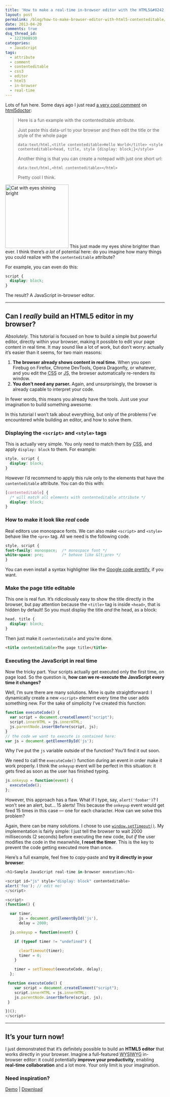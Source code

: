 ```yaml
---
title: 'How to make a real-time in-browser editor with the HTML5&#8242;s contenteditable attribute'
layout: post
permalink: /blog/how-to-make-browser-editor-with-html5-contenteditable/
date: 2013-04-20
comments: true
dsq_thread_id:
  - 1223908930
categories:
  - JavaScript
tags:
  - attribute
  - comment
  - contenteditable
  - css3
  - editor
  - html5
  - in-browser
  - real-time
---
```


<p>
  Lots of fun here. Some days ago I just read <a href="http://html5doctor.com/the-contenteditable-attribute/#comment-21228" target="_blank" rel="nofollow">a very cool comment</a> on <a href="http://html5doctor.com/" target="_blank" rel="nofollow">html5doctor</a>:
</p>

<blockquote>
  <p>
    Here is a fun example with the contenteditable attribute.
  </p>

  <p>
    Just paste this data-url to your browser and then edit the title or the style of the whole page
  </p>

  <p>
    <code>data:text/html,&lt;title contenteditable&gt;Hello World&lt;/title&gt; &lt;style contenteditable&gt;head, title, style {display: block;}&lt;/style&gt;</code>
  </p>

  <p>
    Another thing is that you can create a notepad with just one short url:
  </p>

  <p>
    <code>data:text/html,&lt;html contenteditable&gt;&lt;/html&gt;</code>
  </p>

  <p>
    Pretty cool I think.
  </p>
</blockquote>

<p>
  <img src="/images/cat2.jpg" alt="Cat with eyes shining bright" width="200" height="200" class="basic-alignment right" /></a> This just made my eyes shine brighter than ever. I think there&#8217;s <em>a lot</em> of potential here: do you imagine how many things you could realize with the <code>contenteditable</code> attribute?
</p>

<p>
  For example, you can even do this:
</p>

``` css
script {
  display: block;
}
```

<p>
  The result? A JavaScript in-browser editor.
</p>

<hr />

<h2>
  Can I <em>really</em> build an HTML5 editor in my browser?
</h2>

<p>
  <em>Absolutely</em>. This tutorial is focused on how to build a simple but powerful editor, directly within your browser, making it possible to edit your page content in real time. It may sound like a lot of work, but don&#8217;t worry: actually it&#8217;s easier than it seems, for two main reasons:
</p>

<ol>
  <li>
    <strong>The browser already shows content in real time.</strong> When you open Firebug on Firefox, Chrome DevTools, Opera Dragonfly, or whatever, and you edit the <abbr title="Cascading Style Sheets">CSS</abbr> or <abbr title="JavaScript">JS</abbr>, the browser automatically re-renders its window.
  </li>
  <li>
    <strong>You don&#8217;t need any parser.</strong> Again, and unsurprisingly, the browser is already capable to interpret your code.
  </li>
</ol>

<p>
  In fewer words, this means you already have the tools. Just use your imagination to build something awesome.
</p>

<p>
  In this tutorial I won&#8217;t talk about everything, but only of the problems I&#8217;ve encountered while building an editor, and how to solve them.
</p>

<h3>
  Displaying the <code>&lt;script></code> and <code>&lt;style></code> tags
</h3>

<p>
  This is actually very simple. You only need to match them by <abbr title="Cascading Style Sheets">CSS</abbr>, and apply <code>display: block</code> to them. For example:
</p>

``` css
style, script {
  display: block;
}
```

<p>
  However I&#8217;d recommend to apply this rule only to the elements that have the <code>contenteditable</code> attribute. You can do this with:
</p>

``` css
[contenteditable] {
  /* will match all elements with contenteditable attribute */
  display: block;
}
```

<h3>
  How to make it look like <em>real</em> code
</h3>

<p>
  Real editors use monospace fonts. We can also make <code>&lt;script></code> and <code>&lt;style></code> behave like the <code>&lt;pre></code> tag. All we need is the following code.
</p>

``` css
style, script {
font-family: monospace;  /* monospace font */
white-space: pre;        /* behave like &lt;pre> */
}
```

<p>
  You can even install a syntax highlighter like the <a href="https://code.google.com/p/google-code-prettify/" target="_blank" rel="nofollow">Google code prettify</a>, if you want.
</p>

<h3>
  Make the page title editable
</h3>

<p>
  This one is real fun. It&#8217;s ridicolously easy to show the title directly in the browser, but pay attention because the <code>&lt;title></code> tag is inside <code>&lt;head></code>, that is hidden by default! So you must display the title <em>and</em> the head, as a block:
</p>

``` css
head, title {
  display: block;
}
```

<p>
  Then just make it <code>contenteditable</code> and you&#8217;re done.
</p>

``` html
<title contenteditable>The page title</title>
```

<h3>
  Executing the JavaScript in real time
</h3>

<p>
  Now the tricky part. Your scripts actually get executed only the first time, on page load. So the question is, <strong>how can we re-execute the JavaScript every time it changes?</strong>
</p>

<p>
  Well, I&#8217;m sure there are many solutions. Mine is quite straightforward: I dynamically create a new <code>&lt;script></code> element every time the user adds something new. For the sake of simplicity I&#8217;ve created this function:
</p>

``` javascript
function executeCode() {
  var script = document.createElement("script");
  script.innerHTML = js.innerHTML;
  js.parentNode.insertBefore(script, js);
}
// the code we want to execute is contained here:
var js = document.getElementById('js');
```

<p>
  Why I&#8217;ve put the <code>js</code> variable outside of the function? You&#8217;ll find it out soon.
</p>

<p>
  We need to call the <code>executeCode()</code> function during an event in order make it work properly. I think the <code>onkeyup</code> event will be perfect in this situation: it gets fired as soon as the user has finished typing.
</p>

``` javascript
js.onkeyup = function(event) {
  executeCode();
};
```

<p>
  However, this approach has a flaw. What if I type, say, <code>alert('foobar')</code>? I won&#8217;t see an alert, but&#8230; 15 alerts! This because the <code>onkeyup</code> event would get fired 15 times in this case — one for each character. How can we solve this problem?
</p>

<p>
  Again, there can be many solutions. I chose to use <a href="https://developer.mozilla.org/en-US/docs/DOM/window.setTimeout" target="_blank" rel="nofollow"><code>window.setTimeout()</code></a>. My implementation is fairly simple: I just tell the browser to wait 2000 milliseconds (2 seconds) before executing the new code, <em>but if</em> the user modifies the code in the meanwhile, <strong> I reset the timer</strong>. This is the key to prevent the code getting executed more than once.
</p>

<p>
  Here&#8217;s a full example, feel free to copy-paste and <strong>try it directly in your browser</strong>:
</p>

``` javascript
<h1>Sample JavaScript real-time in-browser execution</h1>

<script id="js" style="display: block" contenteditable>
alert('foo'); // edit me!
</script>

<script>
(function() {

  var timer,
      js = document.getElementById('js'),
      delay = 2000;

  js.onkeyup = function(event) {

    if (typeof timer != "undefined") {

      clearTimeout(timer);
      timer = 0;
    }

    timer = setTimeout(executeCode, delay);
  };

 function executeCode() {
    var script = document.createElement("script");
    script.innerHTML = js.innerHTML;
    js.parentNode.insertBefore(script, js);
 }

})();
</script>
```

<hr />

<h2>
  It&#8217;s your turn now!
</h2>

<p>
  I just demonstrated that it&#8217;s definitely possible to build an <strong>HTML5 editor</strong> that works directly in your browser. Imagine a full-featured <abbr title="What You See Is What You Get">WYSIWYG</abbr> in-browser editor: it could potentially <strong>improve your productivity</strong>, enabling <strong>real-time collaboration</strong> and a lot more. Your only limit is your imagination.
</p>

<h3>
  Need inspiration?
</h3>

<a href="http://simonewebdesign.it/demo/html5editor/" target="_blank">Demo</a> |
<a href="https://github.com/simonewebdesign/html5editor/archive/master.zip" target="_blank" rel="nofollow">Download</a>

